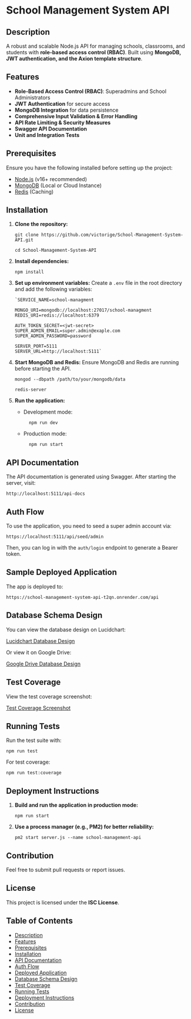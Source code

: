 # School Management System API

## Description

A robust and scalable Node.js API for managing schools, classrooms, and students with **role-based access control (RBAC)**. Built using **MongoDB, JWT authentication, and the Axion template structure**.

## Features

- **Role-Based Access Control (RBAC)**: Superadmins and School Administrators
- **JWT Authentication** for secure access
- **MongoDB Integration** for data persistence
- **Comprehensive Input Validation & Error Handling**
- **API Rate Limiting & Security Measures**
- **Swagger API Documentation**
- **Unit and Integration Tests**

## Prerequisites

Ensure you have the following installed before setting up the project:

- [Node.js](https://nodejs.org/) (v16+ recommended)
- [MongoDB](https://www.mongodb.com/) (Local or Cloud Instance)
- [Redis](https://redis.io/) (Caching)

## Installation

1.  **Clone the repository:**

        git clone https://github.com/victorige/School-Management-System-API.git

        cd School-Management-System-API

2.  **Install dependencies:**

        npm install

3.  **Set up environment variables:** Create a `.env` file in the root directory and add the following variables:

        `SERVICE_NAME=school-managment

        MONGO_URI=mongodb://localhost:27017/school-managment
        REDIS_URI=redis://localhost:6379

        AUTH_TOKEN_SECRET=<jwt-secret>
        SUPER_ADMIN_EMAIL=super.admin@exaple.com
        SUPER_ADMIN_PASSWORD=password

        SERVER_PORT=5111
        SERVER_URL=http://localhost:5111`

4.  **Start MongoDB and Redis:** Ensure MongoDB and Redis are running before starting the API.

        mongod --dbpath /path/to/your/mongodb/data

        redis-server

5.  **Run the application:**

    - Development mode:

            npm run dev

    - Production mode:

            npm run start

## API Documentation

The API documentation is generated using Swagger. After starting the server, visit:

    http://localhost:5111/api-docs

## Auth Flow

To use the application, you need to seed a super admin account via:

    https://localhost:5111/api/seed/admin

Then, you can log in with the `auth/login` endpoint to generate a Bearer token.

## Sample Deployed Application

The app is deployed to:

    https://school-management-system-api-t2qn.onrender.com/api

## Database Schema Design

You can view the database design on Lucidchart:

[Lucidchart Database Design](https://lucid.app/lucidchart/8fd46ba6-79e2-4672-981b-6f854702dadf/edit?page=0_0&invitationId=inv_677996c1-d2e2-43e4-bdf1-2e99905c6325#)

Or view it on Google Drive:

[Google Drive Database Design](https://drive.google.com/file/d/18RZhH_6iYM7AVvu9vP1JI-rTyOnd1IqY/view?usp=drive_link)

## Test Coverage

View the test coverage screenshot:

[Test Coverage Screenshot](https://drive.google.com/file/d/19djBOlbwnoBk7n2EF8ecD19AGvTYA0TF/view?usp=drive_link)

## Running Tests

Run the test suite with:

    npm run test

For test coverage:

    npm run test:coverage

## Deployment Instructions

1.  **Build and run the application in production mode:**

        npm run start

2.  **Use a process manager (e.g., PM2) for better reliability:**

        pm2 start server.js --name school-management-api

## Contribution

Feel free to submit pull requests or report issues.

## License

This project is licensed under the **ISC License**.

## Table of Contents

- [Description](#description)
- [Features](#features)
- [Prerequisites](#prerequisites)
- [Installation](#installation)
- [API Documentation](#api-documentation)
- [Auth Flow](#auth-flow)
- [Deployed Application](#sample-deployed-application)
- [Database Schema Design](#database-schema-design)
- [Test Coverage](#test-coverage)
- [Running Tests](#running-tests)
- [Deployment Instructions](#deployment-instructions)
- [Contribution](#contribution)
- [License](#license)
